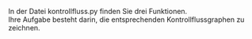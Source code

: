 In der Datei kontrollfluss.py finden Sie drei Funktionen. \
Ihre Aufgabe besteht darin, die entsprechenden Kontrollflussgraphen zu zeichnen.